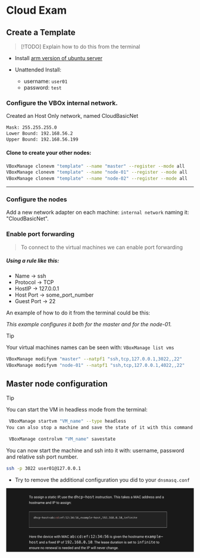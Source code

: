 # Cloud Exam

## Create a Template 

> [!TODO]
> Explain how to do this from the terminal

- Install [arm version of ubuntu server](https://ubuntu.com/download/server/arm)
- Unattended Install:

  - username: `user01`
  - password: `test`

### Configure the VBOx internal network.

Created an Host Only network, named CloudBasicNet

```
Mask: 255.255.255.0
Lower Bound: 192.168.56.2
Upper Bound: 192.168.56.199
```


#### Clone to create your other nodes:

```bash
VBoxManage clonevm "template" --name "master" --register --mode all
VBoxManage clonevm "template" --name "node-01" --register --mode all
VBoxManage clonevm "template" --name "node-02" --register --mode all
```

---

### Configure the nodes
Add a new network adapter on each machine: `internal network` naming it: "CloudBasicNet".

### Enable port forwarding
> To connect to the virtual machines we can enable port forwarding

##### Using a rule like this:

- Name -> ssh
- Protocol -> TCP
- HostIP -> 127.0.0.1
- Host Port -> some_port_number
- Guest Port -> 22

An example of how to do it from the terminal could be this:

_This example configures it both for the master and for the node-01._

> [!TIP]
> Your virtual machines names can be seen with: ```VBoxManage list vms```


```bash
VBoxManage modifyvm "master" --natpf1 "ssh,tcp,127.0.0.1,3022,,22"
VBoxManage modifyvm "node-01" --natpf1 "ssh,tcp,127.0.0.1,4022,,22"
```

## Master node configuration

> [!TIP]
> You can start the VM in headless mode from the terminal:
> ```bash
>  VBoxManage startvm "VM_name" --type headless
> You can also stop a machine and save the state of it with this command
>  ```
> ```bash
>  VBoxManage controlvm "VM_name" savestate
>  ```
You can now start the machine and ssh into it with: username, password and relative ssh port number.

```bash
ssh -p 3022 user01@127.0.0.1
```

- Try to remove the additional configuration you did to your `dnsmasq.conf`

![usful idea](./assets/notes.png)

